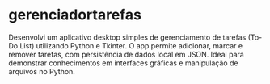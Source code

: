# gerenciadortarefas
Desenvolvi um aplicativo desktop simples de gerenciamento de tarefas (To-Do List) utilizando Python e Tkinter. O app permite adicionar, marcar e remover tarefas, com persistência de dados local em JSON. Ideal para demonstrar conhecimentos em interfaces gráficas e manipulação de arquivos no Python.
